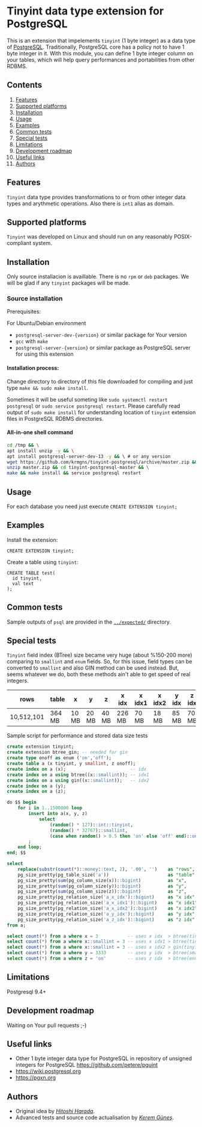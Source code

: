 Tinyint data type extension for PostgreSQL
==========================================

This is an extension that impelements `tinyint` (1 byte integer) as a data type
of [PostgreSQL](https://www.postgresql.org/). Traditionally, PostgreSQL core has
a policy not to have 1 byte integer in it. With this module, you can define 1 byte
integer column on your tables, which will help query performances and portabilities
from other RDBMS.

Contents
--------

1. [Features](#features)
2. [Supported platforms](#supported-platforms)
3. [Installation](#installation)
4. [Usage](#usage)
5. [Examples](#examples)
6. [Common tests](#common-tests)
7. [Special tests](#special-tests)
8. [Limitations](#limitations)
9. [Development roadmap](#development-roadmap)
10. [Useful links](#useful-links)
11. [Authors](#authors)

Features
--------

`Tinyint` data type provides transformations to or from other integer data types
and arythmetic operations. Also there is `int1` alias as domain.

Supported platforms
-------------------

`Tinyint` was developed on Linux and should run on any reasonably POSIX-compliant system.

Installation
------------

Only source installacion is availlable. There is no `rpm` or `deb` packages. We will be glad if any `tinyint` packages will be made.

### Source installation

Prerequisites:

For Ubuntu/Debian environment
- `postgresql-server-dev-{version}` or similar package for Your version
- `gcc` with `make`
- `postgresql-server-{version}` or similar package as PostgreSQL server for using this extension

#### Installation process:

Change directory to directory of this file downloaded for compiling and just type
`make && sudo make install`.

Sometimes it will be useful someting like `sudo systemctl restart postgresql` or `sudo service postgresql restart`.
Please carefully read output of `sudo make install` for understanding location of `tinyint` extension files in PostgreSQL RDBMS directories.

#### All-in-one shell command

```sh
cd /tmp && \
apt install unzip -y && \
apt install postgresql-server-dev-13 -y && \ # or any version
wget https://github.com/krmgns/tinyint-postgresql/archive/master.zip && \
unzip master.zip && cd tinyint-postgresql-master && \
make && make install && service postgresql restart
```

Usage
-----

For each database you need just execute `CREATE EXTENSION tinyint;`

Examples
--------

Install the extension:

    CREATE EXTENSION tinyint;

Create a table using `tinyint`:

    CREATE TABLE test(
      id tinyint,
      val text
    );
    
Common tests
------------

Sample outputs of `psql` are provided in the [`../expected/`](https://github.com/krmgns/tinyint-postgresql/tree/master/expected) directory. 


Special tests
-------------

`Tinyint` field index (BTree) size became very huge (about %150-200 more) comparing to `smallint` and `enum` fields. So, for this issue, field types can be converted to `smallint` and also GIN method can be used instead. But, seems whatever we do, both these methods ain't able to get speed of real integers.

| rows       | table  | x     | y     | z     | x idx  | x idx1 | x idx2 | y idx | z idx |
|------------|--------|-------|-------|-------|--------|--------|--------|-------|-------|
| 10,512,101 | 364 MB | 10 MB | 20 MB | 40 MB | 226 MB | 70 MB  | 18 MB  | 85 MB | 70 MB |


Sample script for performance and stored data size tests
```sql
create extension tinyint;
create extension btree_gin; -- needed for gin
create type onoff as enum ('on','off');
create table a (x tinyint, y smallint, z onoff);
create index on a (x);                        -- idx
create index on a using btree((x::smallint)); -- idx1
create index on a using gin((x::smallint));   -- idx2
create index on a (y);
create index on a (z);

do $$ begin
    for i in 1..1500000 loop
        insert into a(x, y, z)
            select
                (random() * 127)::int::tinyint,
                (random() * 32767)::smallint,
                (case when random() > 0.5 then 'on' else 'off' end)::onoff
        ;
    end loop;
end; $$

select
    replace(substr(count(*)::money::text, 2), '.00', '')    as "rows",
    pg_size_pretty(pg_table_size('a'))                      as "table",
    pg_size_pretty(sum(pg_column_size(x))::bigint)          as "x",
    pg_size_pretty(sum(pg_column_size(y))::bigint)          as "y",
    pg_size_pretty(sum(pg_column_size(z))::bigint)          as "z",
    pg_size_pretty(pg_relation_size('a_x_idx')::bigint)     as "x idx",
    pg_size_pretty(pg_relation_size('a_x_idx1')::bigint)    as "x idx1",
    pg_size_pretty(pg_relation_size('a_x_idx2')::bigint)    as "x idx2",
    pg_size_pretty(pg_relation_size('a_y_idx')::bigint)     as "y idx",
    pg_size_pretty(pg_relation_size('a_z_idx')::bigint)     as "z idx"
from a;

select count(*) from a where x = 3           -- uses x idx  > btree(tinyint)           > 0.0417280197 ms
select count(*) from a where x::smallint = 3 -- uses x idx1 > btree(tinyint::smallint) > 0.1382019521 ms
select count(*) from a where x::smallint = 3 -- uses x idx2 > gin(tinyint::smallint)   > 0.1412460804 ms
select count(*) from a where y = 3333        -- uses y idx  > btree(smallint)          > 0.0051538944 ms
select count(*) from a where z = 'on'        -- uses z idx  > btree(enum)              > 0.4917960167 ms
```

Limitations
-----------
Postgresql 9.4+

Development roadmap
-------------------

Waiting on Your pull requests ;-)

Useful links
------------
 - Other 1 byte integer data type for PostgreSQL in repository of unsigned integers for PostgreSQL https://github.com/petere/pguint
 - https://wiki.postgresql.org
 - https://pgxn.org
 
Authors
-------

* Original idea by [*Hitoshi Harada*](https://github.com/umitanuki/tinyint-postgresql).
* Advanced tests and source code actualisation by [*Kerem Güneş*](https://github.com/krmgns/tinyint-postgresql). 
